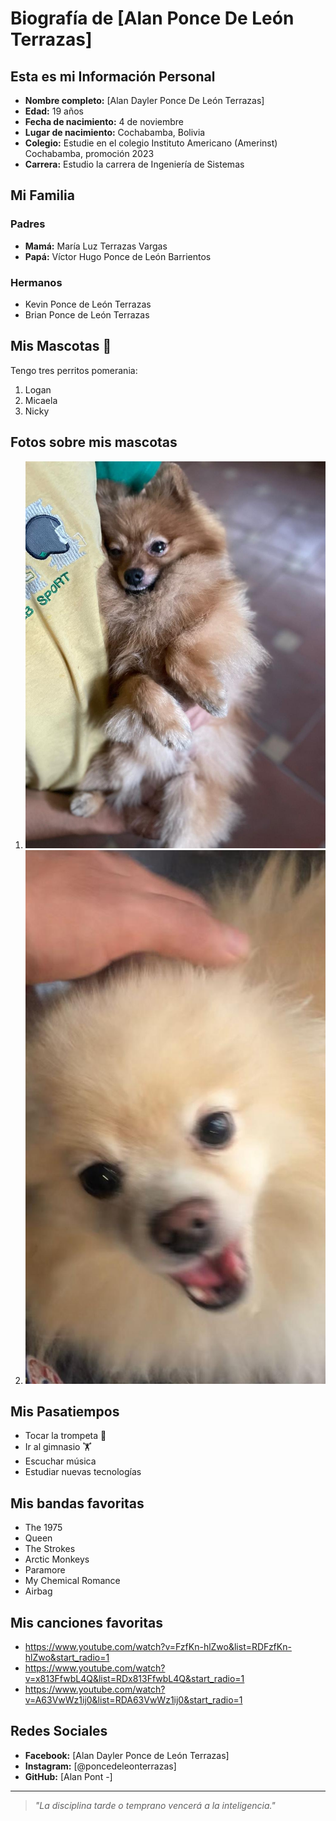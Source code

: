# Biografía de [Alan Ponce De León Terrazas]

## Esta es mi Información Personal

- **Nombre completo:** [Alan Dayler Ponce De León Terrazas]
- **Edad:** 19 años
- **Fecha de nacimiento:** 4 de noviembre
- **Lugar de nacimiento:** Cochabamba, Bolivia
- **Colegio:** Estudie en el colegio Instituto Americano (Amerinst) Cochabamba, promoción 2023
- **Carrera:** Estudio la carrera de Ingeniería de Sistemas

## Mi Familia

### Padres

- **Mamá:** María Luz Terrazas Vargas  
- **Papá:** Víctor Hugo Ponce de León Barrientos

### Hermanos

- Kevin Ponce de León Terrazas  
- Brian Ponce de León Terrazas

## Mis Mascotas 🐶

Tengo tres perritos pomerania:

1. Logan  
2. Micaela  
3. Nicky

## Fotos sobre mis mascotas

1. ![foto de Logan](imagensi/logan.png)
2. ![foto de Mica](imagensi/mica.png)

## Mis Pasatiempos

- Tocar la trompeta 🎺  
- Ir al gimnasio 🏋️  
- Escuchar música  
- Estudiar nuevas tecnologías  

## Mis bandas favoritas

- The 1975
- Queen
- The Strokes
- Arctic Monkeys
- Paramore
- My Chemical Romance
- Airbag

## Mis canciones favoritas

- https://www.youtube.com/watch?v=FzfKn-hlZwo&list=RDFzfKn-hlZwo&start_radio=1
- https://www.youtube.com/watch?v=x813FfwbL4Q&list=RDx813FfwbL4Q&start_radio=1
- https://www.youtube.com/watch?v=A63VwWz1ij0&list=RDA63VwWz1ij0&start_radio=1


## Redes Sociales

- **Facebook:** [Alan Dayler Ponce de León Terrazas]  
- **Instagram:** [@poncedeleonterrazas]  
- **GitHub:** [Alan Pont -]  

---

> *"La disciplina tarde o temprano vencerá a la inteligencia."*


